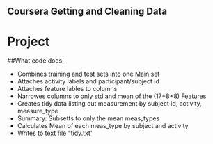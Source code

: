 ## Coursera Getting and Cleaning Data
# Project



##What code does:
* Combines training and test sets into one Main set
* Attaches activity labels and participant/subject id
* Attaches feature lables to columns
* Narrowes columns to only std and mean of the (17+8+8) Features
* Creates tidy data listing out measurement by subject id, activity, measure_type
* Summary: Subsetts to only the mean meas_types
* Calculates Mean of each meas_type by subject and activity
* Writes to text file "tidy.txt'
